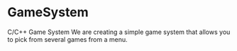 # GameSystem
C/C++ Game System
We are creating a simple game system that allows you to pick from several games from a menu.
